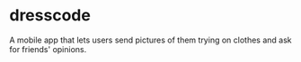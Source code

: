 # dresscode
A mobile app that lets users send pictures of them trying on clothes and ask for friends' opinions.
